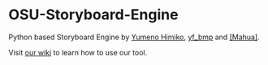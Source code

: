 # OSU-Storyboard-Engine
Python based Storyboard Engine by [Yumeno Himiko](https://osu.ppy.sh/u/1806962), [yf_bmp](https://osu.ppy.sh/u/1243669) and [[Mahua]](https://osu.ppy.sh/u/568761).

Visit [our wiki](https://github.com/frankhjwx/OSU-Storyboard-Engine/wiki) to learn how to use our tool.
